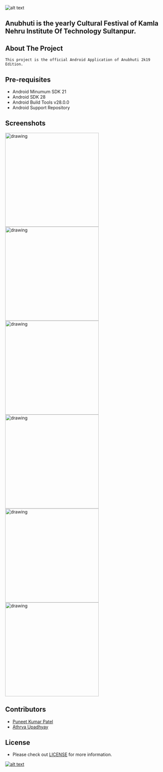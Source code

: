 ![alt text](https://github.com/p1unit/Anubhuti2K19/blob/master/app/src/main/res/drawable/anubhuti_text.png)

## Anubhuti is the yearly Cultural Festival of Kamla Nehru Institute Of Technology Sultanpur.

## About The Project
    This project is the official Android Application of Anubhuti 2k19 Edition.

## Pre-requisites
* Android Minumum SDK 21
* Android SDK 28
* Android Build Tools v28.0.0
* Android Support Repository

## Screenshots
<img src="https://github.com/p1unit/Anubhuti2K19/blob/master/ScreenShots/Screenshot_2019-03-05-18-50-44-342_com.anubhuti.knit.png" alt="drawing" width="300"/>         <img src="https://github.com/p1unit/Anubhuti2K19/blob/master/ScreenShots/Screenshot_2019-03-05-18-50-52-928_com.anubhuti.knit.png" alt="drawing" width="300"/> <img src="https://github.com/p1unit/Anubhuti2K19/blob/master/ScreenShots/Screenshot_2019-03-05-18-50-57-241_com.anubhuti.knit.png" alt="drawing" width="300"/>            <img src="https://github.com/p1unit/Anubhuti2K19/blob/master/ScreenShots/Screenshot_2019-03-05-18-51-10-189_com.anubhuti.knit.png" alt="drawing" width="300"/> <img src="https://github.com/p1unit/Anubhuti2K19/blob/master/ScreenShots/Screenshot_2019-03-05-18-51-16-967_com.anubhuti.knit.png" alt="drawing" width="300"/>               <img src="https://github.com/p1unit/Anubhuti2K19/blob/master/ScreenShots/Screenshot_2019-03-05-18-51-32-479_com.anubhuti.knit.png" alt="drawing" width="300"/>

## Contributors

* [Puneet Kumar Patel](https://github.com/p1unit)
* [Athrva Upadhyay](https://github.com/athrva12)

## License
* Please check out [LICENSE](https://github.com/p1unit/Anubhuti2K19/blob/master/LICENSE) for more information.
 
[![alt text][image]][hyperlink]

  [hyperlink]: https://play.google.com/store/apps/details?id=com.anubhuti.knit
  [image]: https://1ilqi02m8hwd2soq3r1taz9w-wpengine.netdna-ssl.com/wp-content/uploads/sites/10/2018/03/Play-Store-Logo-2.png (tooltip)

